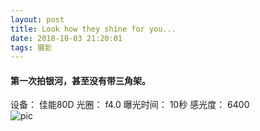 ```yaml
---
layout: post
title: Look how they shine for you...
date: 2018-10-03 21:20:01
tags: 摄影
---
```

#### 第一次拍银河，甚至没有带三角架。
设备： 佳能80D
光圈： f4.0
曝光时间： 10秒
感光度： 6400<br>
![pic](/images/stars.jpeg)